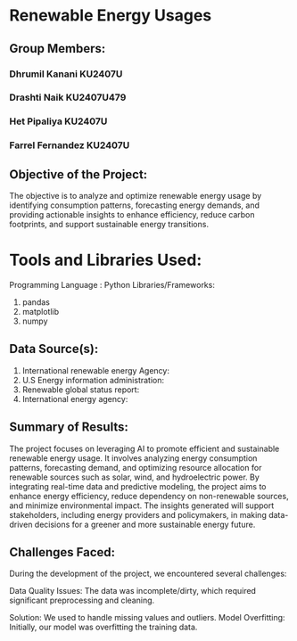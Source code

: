 # Renewable Energy Usages

## Group Members:
### Dhrumil Kanani KU2407U
### Drashti Naik KU2407U479
### Het Pipaliya KU2407U
### Farrel Fernandez KU2407U

## Objective of the Project:
The objective is to analyze and optimize renewable energy usage by identifying consumption patterns, forecasting energy demands, and providing actionable insights to enhance efficiency, reduce carbon footprints, and support sustainable energy transitions.

# Tools and Libraries Used:
Programming Language : Python
Libraries/Frameworks:
1. pandas
2. matplotlib
3. numpy

## Data Source(s):
1. International renewable energy Agency:
2. U.S Energy information administration:
3. Renewable global status report:
4. International energy agency:

## Summary of Results:
The project focuses on leveraging AI to promote efficient and sustainable renewable energy usage. It involves analyzing energy consumption patterns, forecasting demand, and optimizing resource allocation for renewable sources such as solar, wind, and hydroelectric power. By integrating real-time data and predictive modeling, the project aims to enhance energy efficiency, reduce dependency on non-renewable sources, and minimize environmental impact. The insights generated will support stakeholders, including energy providers and policymakers, in making data-driven decisions for a greener and more sustainable energy future.

## Challenges Faced:
During the development of the project, we encountered several challenges:

Data Quality Issues: The data was incomplete/dirty, which required significant preprocessing and cleaning.

Solution: We used to handle missing values and outliers.
Model Overfitting: Initially, our model was overfitting the training data.

